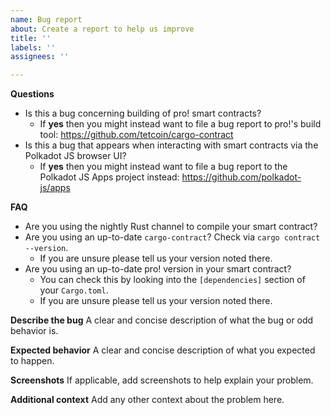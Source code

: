```yaml
---
name: Bug report
about: Create a report to help us improve
title: ''
labels: ''
assignees: ''

---
```


**Questions**

- Is this a bug concerning building of pro! smart contracts?
    - If **yes** then you might instead want to file a bug report to pro!'s build tool: https://github.com/tetcoin/cargo-contract
- Is this a bug that appears when interacting with smart contracts via the Polkadot JS browser UI?
    - If **yes** then you might instead want to file a bug report to the Polkadot JS Apps project instead: https://github.com/polkadot-js/apps

**FAQ**

- Are you using the nightly Rust channel to compile your smart contract?
- Are you using an up-to-date `cargo-contract`? Check via `cargo contract --version`.
    - If you are unsure please tell us your version noted there.
- Are you using an up-to-date pro! version in your smart contract?
    - You can check this by looking into the `[dependencies]` section of your `Cargo.toml`.
    - If you are unsure please tell us your version noted there.

**Describe the bug**
A clear and concise description of what the bug or odd behavior is.

**Expected behavior**
A clear and concise description of what you expected to happen.

**Screenshots**
If applicable, add screenshots to help explain your problem.

**Additional context**
Add any other context about the problem here.
